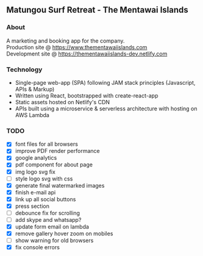 ## Matungou Surf Retreat - The Mentawai Islands  

### About
A marketing and booking app for the company.  
Production site @ https://www.thementawaiislands.com  
Development site @ https://thementawaiislands-dev.netlify.com  
  
### Technology
- Single-page web-app (SPA) following JAM stack principles (Javascript, APIs & Markup)  
- Written using React, bootstrapped with create-react-app  
- Static assets hosted on Netlify's CDN  
- APIs built using a microservice & serverless architecture with hosting on AWS Lambda  

### TODO
- [x] font files for all browsers  
- [x] improve PDF render performance  
- [x] google analytics  
- [x] pdf component for about page  
- [x] img logo svg fix  
- [ ] style logo svg with css  
- [x] generate final watermarked images  
- [x] finish e-mail api  
- [x] link up all social buttons  
- [x] press section  
- [ ] debounce fix for scrolling  
- [ ] add skype and whatsapp?  
- [x] update form email on lambda  
- [x] remove gallery hover zoom on mobiles  
- [ ] show warning for old browsers  
- [x] fix console errors  